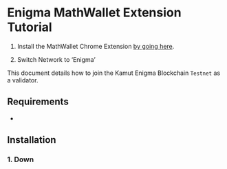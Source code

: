 # Enigma MathWallet Extension Tutorial

1. Install the MathWallet Chrome Extension [by going here](https://chrome.google.com/webstore/detail/math-wallet/afbcbjpbpfadlkmhmclhkeeodmamcflc).

2. Switch Network to ‘Enigma’



This document details how to join the Kamut Enigma Blockchain `Testnet` as a validator.

## Requirements

- 

## Installation

### 1. Down